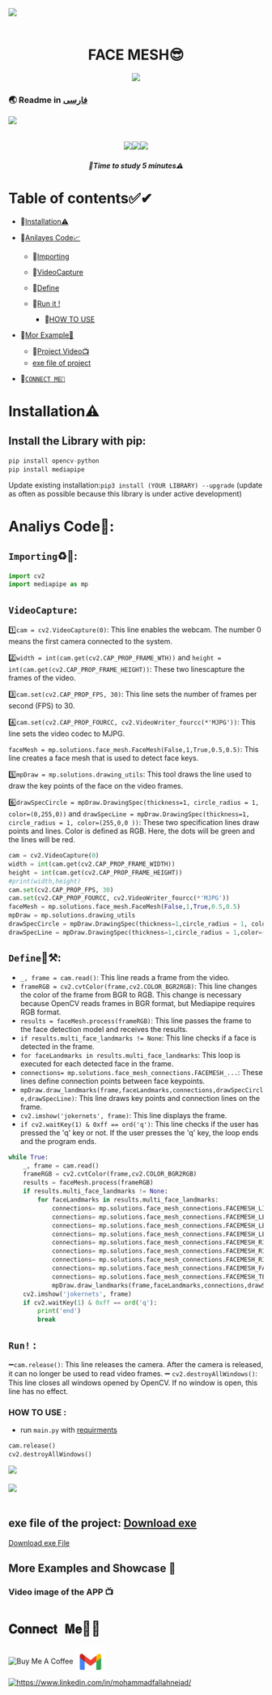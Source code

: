 <img src="https://user-images.githubusercontent.com/73097560/115834477-dbab4500-a447-11eb-908a-139a6edaec5c.gif"><br><br>
<h1 align="center">FACE MESH😎</h1>

<p align="center">
<img src="https://github.com/jokernets/facemesh/blob/main/images.jpeg">
</p>


### 🌏 Readme in [فارسی](https://github.com/imfallah/facemesh/blob/main/Fa.md)


<img src="https://user-images.githubusercontent.com/73097560/115834477-dbab4500-a447-11eb-908a-139a6edaec5c.gif"><br><br>
<p align="center">
<img src="https://img.shields.io/badge/language-python-blue?style"/><img src="https://img.shields.io/github/stars/jokernets/audiotoplot"/><img src="https://img.shields.io/github/forks/jokernets/audiotoplot"/>
</p>

   


<h5 align="center">🛑Time to study 5 minutes⚠</h5>

Table of contents✅✔
=================

<!--ts-->
* 🔸[Installation⚠](#installation)

* 🔸[Anilayes Code📈](#analiys-code-)
     * 🥇[Importing](#importing)
     * 🥇[VideoCapture](#set-variable)
     * 🥇[Define](#audio-input)
     * 🥇[Run it !](#set-plot)

       * 🤍[HOW TO USE](#how-to-use-) 
  
* 🔸[Mor Example💯](#more-examples-and-showcase-)
     * 🥇[Project Video📺](#video-image-of-the-app-)
     * [exe file of project]()

* 🎁[`CONNECT ME🎃`](#connect-me)
<!--te-->

# Installation⚠

## Install the Library with pip:

```python
pip install opencv-python
pip install mediapipe
```
Update existing installation:`pip3 install (YOUR LIBRARY) --upgrade`
(update as often as possible because this library is under active development)

# Analiys Code🎃:

## `Importing`♻🔰:

```python
import cv2
import mediapipe as mp
```
## `VideoCapture`:
1️⃣`cam = cv2.VideoCapture(0)`: This line enables the webcam. The number 0 means the first camera connected to the system.

2️⃣`width = int(cam.get(cv2.CAP_PROP_FRAME_WTH))` and `height = int(cam.get(cv2.CAP_PROP_FRAME_HEIGHT))`: These two linescapture the frames of the video.

3️⃣`cam.set(cv2.CAP_PROP_FPS, 30)`: This line sets the number of frames per second (FPS) to 30.

4️⃣`cam.set(cv2.CAP_PROP_FOURCC, cv2.VideoWriter_fourcc(*'MJPG'))`: This line sets the video codec to MJPG.

`faceMesh = mp.solutions.face_mesh.FaceMesh(False,1,True,0.5,0.5)`: This line creates a face mesh that is used to detect face keys.

5️⃣`mpDraw = mp.solutions.drawing_utils`: This tool draws the line used to draw the key points of the face on the video frames.

6️⃣`drawSpecCircle = mpDraw.DrawingSpec(thickness=1, circle_radius = 1, color=(0,255,0))` and `drawSpecLine = mpDraw.DrawingSpec(thickness=1, circle_radius = 1, color=(255,0,0 ))`: These two specification lines draw points and lines. Color is defined as RGB. Here, the dots will be green and the lines will be red.
```python
cam = cv2.VideoCapture(0)
width = int(cam.get(cv2.CAP_PROP_FRAME_WIDTH))
height = int(cam.get(cv2.CAP_PROP_FRAME_HEIGHT))
#print(width,height)
cam.set(cv2.CAP_PROP_FPS, 30)
cam.set(cv2.CAP_PROP_FOURCC, cv2.VideoWriter_fourcc(*'MJPG'))
faceMesh = mp.solutions.face_mesh.FaceMesh(False,1,True,0.5,0.5)
mpDraw = mp.solutions.drawing_utils
drawSpecCircle = mpDraw.DrawingSpec(thickness=1,circle_radius = 1, color=(0,255,0))
drawSpecLine = mpDraw.DrawingSpec(thickness=1,circle_radius = 1,color=(255,0,0))
```
## `Define`🔧⚒️:
- `_, frame = cam.read()`: This line reads a frame from the video.
- `frameRGB = cv2.cvtColor(frame,cv2.COLOR_BGR2RGB)`: This line changes the color of the frame from BGR to RGB. This change is necessary because OpenCV reads frames in BGR format, but Mediapipe requires RGB format.
- `results = faceMesh.process(frameRGB)`: This line passes the frame to the face detection model and receives the results.
- `if results.multi_face_landmarks != None`: This line checks if a face is detected in the frame.
- `for faceLandmarks in results.multi_face_landmarks`: This loop is executed for each detected face in the frame.
- `connections= mp.solutions.face_mesh_connections.FACEMESH_...`: These lines define connection points between face keypoints.
- `mpDraw.draw_landmarks(frame,faceLandmarks,connections,drawSpecCircle,drawSpecLine)`: This line draws key points and connection lines on the frame.
- `cv2.imshow('jokernets', frame)`: This line displays the frame.
- `if cv2.waitKey(1) & 0xff == ord('q')`: This line checks if the user has pressed the 'q' key or not. If the user presses the 'q' key, the loop ends and the program ends.
```python
while True:
    _, frame = cam.read()
    frameRGB = cv2.cvtColor(frame,cv2.COLOR_BGR2RGB)
    results = faceMesh.process(frameRGB)
    if results.multi_face_landmarks != None:
        for faceLandmarks in results.multi_face_landmarks:
            connections= mp.solutions.face_mesh_connections.FACEMESH_LIPS
            connections= mp.solutions.face_mesh_connections.FACEMESH_LEFT_EYE
            connections= mp.solutions.face_mesh_connections.FACEMESH_LEFT_IRIS
            connections= mp.solutions.face_mesh_connections.FACEMESH_LEFT_EYEBROW
            connections= mp.solutions.face_mesh_connections.FACEMESH_RIGHT_EYE
            connections= mp.solutions.face_mesh_connections.FACEMESH_RIGHT_IRIS
            connections= mp.solutions.face_mesh_connections.FACEMESH_RIGHT_EYEBROW
            connections= mp.solutions.face_mesh_connections.FACEMESH_FACE_OVAL
            connections= mp.solutions.face_mesh_connections.FACEMESH_TESSELATION
            mpDraw.draw_landmarks(frame,faceLandmarks,connections,drawSpecCircle,drawSpecLine)
    cv2.imshow('jokernets', frame)
    if cv2.waitKey(1) & 0xff == ord('q'):
        print('end')
        break
```
## `Run!` :  
➖`cam.release()`: This line releases the camera. After the camera is released, it can no longer be used to read video frames.
➖ `cv2.destroyAllWindows()`: This line closes all windows opened by OpenCV. If no window is open, this line has no effect.
### HOW TO USE :
- run `main.py` with [requirments](https://github.com/jokernets/facemesh/blob/main/requirments.md)

```python
cam.release()
cv2.destroyAllWindows()
```
<img src="https://user-images.githubusercontent.com/73097560/115834477-dbab4500-a447-11eb-908a-139a6edaec5c.gif"><br><br><img src="https://user-images.githubusercontent.com/73097560/115834477-dbab4500-a447-11eb-908a-139a6edaec5c.gif"><br><br>

## exe file of the project:     [Download exe]()
[Download exe File]()


## More Examples and Showcase 👑

### Video image of the APP 📺


# `𝐂𝐨𝐧𝐧𝐞𝐜𝐭 𝐌𝐞`🎈🎃

<a herf="https://www.buymeacoffee.com/jokernets"><img src="https://cdn.buymeacoffee.com/buttons/v2/arial-yellow.png" alt="Buy Me A Coffee" width="180px">
<a href="mailto:joker.until33@gmail.com"><img align="center" width="60px" src="https://github.com/edent/SuperTinyIcons/raw/master/images/svg/gmail.svg" style="max-width: 100%;"></a><a href="https://www.linkedin.com/" target="blank"><img align="center" src="https://raw.githubusercontent.com/rahuldkjain/github-profile-readme-generator/master/src/images/icons/Social/linked-in-alt.svg" alt="https://www.linkedin.com/in/mohammadfallahnejad/" height="40" width="60" /></a>
